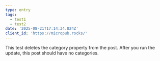 ```yaml
---
type: entry
tags:
  - test1
  - test2
date: '2025-08-21T17:14:34.824Z'
client_id: 'https://micropub.rocks/'
---
```

This test deletes the category property from the post. After you run the update, this post should have no categories.
